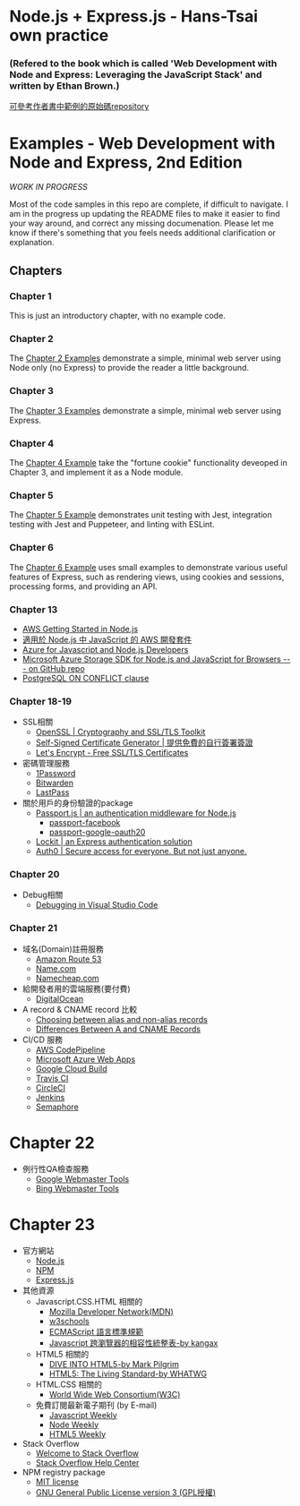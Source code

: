 # Node.js + Express.js - Hans-Tsai own practice 
### (Refered to the book which is called 'Web Development with Node and Express: Leveraging the JavaScript Stack' and written by Ethan Brown.)
[可參考作者書中範例的原始碼repository](<https://github.com/EthanRBrown/web-development-with-node-and-express-2e>)<br>

# Examples - Web Development with Node and Express, 2nd Edition

*WORK IN PROGRESS*

Most of the code samples in this repo are complete, if difficult to navigate.  I am in the progress up updating the README files to make it easier to find your way around, and correct any missing documenation.  Please let me know if there's something that you feels needs additional clarification or explanation.

## Chapters

### Chapter 1

This is just an introductory chapter, with no example code.

### Chapter 2

The [Chapter 2 Examples](ch02/README.md) demonstrate a simple, minimal web server using Node only (no Express) to provide the reader a little background.

### Chapter 3

The [Chapter 3 Examples](ch03/README.md) demonstrate a simple, minimal web server using Express.

### Chapter 4

The [Chapter 4 Example](ch04/README.md) take the "fortune cookie" functionality deveoped in Chapter 3, and implement it as a Node module.

### Chapter 5

The [Chapter 5 Example](ch05/README.md) demonstrates unit testing with Jest, integration testing with Jest and Puppeteer, and linting with ESLint.

### Chapter 6

The [Chapter 6 Example](ch06/README.md) uses small examples to demonstrate various useful features of Express, such as rendering views, using cookies and sessions, processing forms, and providing an API.


### Chapter 13
- [AWS Getting Started in Node.js](https://docs.aws.amazon.com/sdk-for-javascript/v2/developer-guide/getting-started-nodejs.html)<br>
- [適用於 Node.js 中 JavaScript 的 AWS 開發套件](https://aws.amazon.com/tw/sdk-for-node-js/)<br>
- [Azure for Javascript and Node.js Developers](https://docs.microsoft.com/zh-tw/azure/developer/javascript/)<br>
- [Microsoft Azure Storage SDK for Node.js and JavaScript for Browsers --- on GitHub repo](https://github.com/Azure/azure-storage-node)<br>
- [PostgreSQL ON CONFLICT clause](https://www.postgresql.org/docs/current/sql-insert.html#SQL-ON-CONFLICT)<br>

### Chapter 18-19
- SSL相關
  + [OpenSSL | Cryptography and SSL/TLS Toolkit](https://www.openssl.org)
  + [Self-Signed Certificate Generator | 提供免費的自行簽署簽證](https://www.selfsignedcertificate.com)
  + [Let's Encrypt - Free SSL/TLS Certificates](https://letsencrypt.org)
- 密碼管理服務
  + [1Password](https://1password.com/zh-tw/)
  + [Bitwarden](https://bitwarden.com/)
  + [LastPass](https://www.lastpass.com/)
- 關於用戶的身份驗證的package
  + [Passport.js | an authentication middleware for Node.js](http://www.passportjs.org/docs/)
    - [passport-facebook](https://www.npmjs.com/package/passport-facebook)
    - [passport-google-oauth20](https://www.npmjs.com/package/passport-google-oauth20)
  + [Lockit | an Express authentication solution](https://mircozeiss.com/lockit-an-express-authentication-solution)<br>
  + [Auth0 | Secure access for everyone. But not just anyone.](https://auth0.com/)<br>

### Chapter 20
- Debug相關
  + [Debugging in Visual Studio Code](https://code.visualstudio.com/docs/editor/debugging)

### Chapter 21
- 域名(Domain)註冊服務
  + [Amazon Route 53](https://aws.amazon.com/tw/route53/)
  + [Name.com](https://www.name.com/en)
  + [Namecheap.com](https://www.namecheap.com/)
- 給開發者用的雲端服務(要付費)
  + [DigitalOcean](https://www.digitalocean.com/)
- A record & CNAME record 比較
  + [Choosing between alias and non-alias records
](https://docs.aws.amazon.com/Route53/latest/DeveloperGuide/resource-record-sets-choosing-alias-non-alias.html) 
  + [Differences Between A and CNAME Records](https://support.dnsimple.com/articles/differences-a-cname-records/)
- CI/CD 服務
  + [AWS CodePipeline](https://docs.aws.amazon.com/codepipeline/latest/userguide/welcome.html)
  + [Microsoft Azure Web Apps](https://azure.microsoft.com/en-us/services/app-service/web/)
  + [Google Cloud Build](https://cloud.google.com/cloud-build)
  + [Travis CI](https://travis-ci.org/)
  + [CircleCI](https://circleci.com/)
  + [Jenkins](https://www.jenkins.io/)
  + [Semaphore](https://semaphoreci.com/)

# Chapter 22
- 例行性QA檢查服務
  + [Google Webmaster Tools](https://developers.google.com/search) 
  + [Bing Webmaster Tools](https://www.bing.com/toolbox/webmaster)

# Chapter 23
- 官方網站
  + [Node.js](https://nodejs.org/en/)
  + [NPM](https://docs.npmjs.com/)
  + [Express.js](https://expressjs.com/) 
- 其他資源
  + Javascript.CSS.HTML 相關的
    * [Mozilla Developer Network(MDN)](https://developer.mozilla.org)
    * [w3schools](https://www.w3schools.com/)
    * [ECMAScript 語言標準規範](http://www.ecma-international.org/publications/standards/Ecma-262.htm)
    * [Javascript 跨瀏覽器的相容性統整表-by kangax](http://kangax.github.io/compat-table/es6/)
  + HTML5 相關的
    * [DIVE INTO HTML5-by Mark Pilgrim](http://diveintohtml5.info/)
    * [HTML5: The Living Standard-by WHATWG](https://html.spec.whatwg.org/dev/)
  + HTML.CSS 相關的
    * [World Wide Web Consortium(W3C)](https://www.w3.org/)
  + 免費訂閱最新電子期刊 (by E-mail)
    * [Javascript Weekly](https://javascriptweekly.com/) 
    * [Node Weekly](https://nodeweekly.com/) 
    * [HTML5 Weekly](https://frontendfoc.us/)
- Stack Overflow
  + [Welcome to Stack Overflow](https://stackoverflow.com/tour)
  + [Stack Overflow Help Center](https://stackoverflow.com/help)
- NPM registry package
  + [MIT license](https://opensource.org/licenses/mit-license.php)
  + [GNU General Public License version 3 (GPL授權)](https://opensource.org/licenses/gpl-3.0.html)